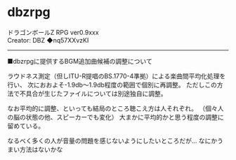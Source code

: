 # dbzrpg
ドラゴンボールZ RPG  ver0.9xxx</br>
Creator: DBZ ◆nq57XXvzKI

----

■dbzrpgに提供するBGM追加曲候補の調整について

ラウドネス測定（但しITU-R提唱のBS.1770-4準拠）による楽曲間平均化処理を行い、
次におおよそ-1.9db～1.9db程度の範囲で個別に再調整。
ただしこの方法で不具合が生じたファイルについては別途独自に調整。


なお平均的に調整、といっても結局のところ聴こえ方は人それぞれ。
（個々人の脳の状態の他、スピーカーでも変化）
大まかに平均的かと思う程度の調整に留めている。

なるべく多くの人が音量の問題を感じないようにしたいところだが…
なにかうまい方法はないかな
